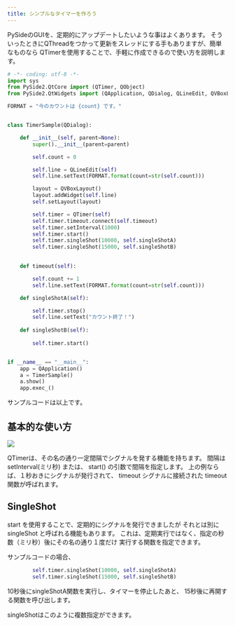 ```yaml
---
title: シンプルなタイマーを作ろう
---
```


PySideのGUIを、定期的にアップデートしたいような事はよくあります。
そういったときにQThreadをつかって更新をスレッドにする手もありますが、簡単なものなら
QTimerを使用することで、手軽に作成できるので使い方を説明します。

```python
# -*- coding: utf-8 -*-
import sys
from PySide2.QtCore import (QTimer, QObject)
from PySide2.QtWidgets import (QApplication, QDialog, QLineEdit, QVBoxLayout)

FORMAT = "今のカウントは {count} です。"


class TimerSample(QDialog):

    def __init__(self, parent=None):
        super().__init__(parent=parent)

        self.count = 0

        self.line = QLineEdit(self)
        self.line.setText(FORMAT.format(count=str(self.count)))

        layout = QVBoxLayout()
        layout.addWidget(self.line)
        self.setLayout(layout)

        self.timer = QTimer(self)
        self.timer.timeout.connect(self.timeout)
        self.timer.setInterval(1000)
        self.timer.start()
        self.timer.singleShot(10000, self.singleShotA)
        self.timer.singleShot(15000, self.singleShotB)
        

    def timeout(self):

        self.count += 1
        self.line.setText(FORMAT.format(count=str(self.count)))

    def singleShotA(self):

        self.timer.stop()
        self.line.setText("カウント終了！")
        
    def singleShotB(self):
        
        self.timer.start()


if __name__ == "__main__":
    app = QApplication()
    a = TimerSample()
    a.show()
    app.exec_()
```

サンプルコードは以上です。

## 基本的な使い方

![](https://gyazo.com/adcba2b323f589b2a53e8b34a5a290fe.png)

QTimerは、その名の通り一定間隔でシグナルを発する機能を持ちます。
間隔は setInterval(ミリ秒) または、 start() の引数で間隔を指定します。
上の例ならば、１秒おきにシグナルが発行されて、 timeout シグナルに接続された
timeout関数が呼ばれます。

## SingleShot

start を使用することで、定期的にシグナルを発行できましたが
それとは別に singleShot と呼ばれる機能もあります。
これは、定期実行ではなく、指定の秒数（ミリ秒）後にその名の通り１度だけ
実行する関数を指定できます。

サンプルコードの場合、

```python
        self.timer.singleShot(10000, self.singleShotA)
        self.timer.singleShot(15000, self.singleShotB)
```
10秒後にsingleShotA関数を実行し、タイマーを停止したあと、
15秒後に再開する関数を呼び出します。

singleShotはこのように複数指定ができます。

